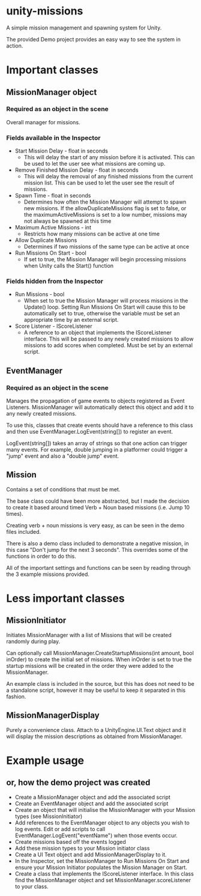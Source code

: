 # unity-missions
A simple mission management and spawning system for Unity.

The provided Demo project provides an easy way to see the system in action.

# Important classes

## MissionManager object
### Required as an object in the scene
Overall manager for missions. 
### Fields available in the Inspector
* Start Mission Delay - float in seconds
  * This will delay the start of any mission before it is activated. This can be used to let the user see what missions are coming up.
* Remove Finished Mission Delay - float in seconds
  * This will delay the removal of any finished missions from the current mission list. This can be used to let the user see the result of missions.
* Spawn Time - float in seconds
  * Determines how often the Mission Manager will attempt to spawn new missions. If the allowDuplicateMissions flag is set to false, or the maximumActiveMissions is set to a low number, missions may not always be spawned at this time
* Maximum Active Missions - int
  * Restricts how many missions can be active at one time
* Allow Duplicate Missions
  * Determines if two missions of the same type can be active at once
* Run Missions On Start - bool
  * If set to true, the Mission Manager will begin processing missions when Unity calls the Start() function
### Fields hidden from the Inspector
* Run Missions - bool
  * When set to true the Mission Manager will process missions in the Update() loop. Setting Run Missions On Start will cause this to be automatically set to true, otherwise the variable must be set an appropriate time by an external script.
* Score Listener - IScoreListener
  * A reference to an object that implements the IScoreListener interface. This will be passed to any newly created missions to allow missions to add scores when completed. Must be set by an external script.

## EventManager
### Required as an object in the scene
Manages the propagation of game events to objects registered as Event Listeners. MissionManager will automatically detect this object and add it to any newly created missions.

To use this, classes that create events should have a reference to this class and then use EventManager.LogEvent(string[]) to register an event.

LogEvent(string[]) takes an array of strings so that one action can trigger many events. For example, double jumping in a platformer could trigger a "jump" event and also a "double jump" event.

## Mission
Contains a set of conditions that must be met.

The base class could have been more abstracted, but I made the decision to create it based around timed Verb + Noun based missions (i.e. Jump 10 times).

Creating verb + noun missions is very easy, as can be seen in the demo files included. 

There is also a demo class included to demonstrate a negative mission, in this case "Don't jump for the next 3 seconds". This overrides some of the functions in order to do this.

All of the important settings and functions can be seen by reading through the 3 example missions provided.

# Less important classes

## MissionInitiator
Initiates MissionManager with a list of Missions that will be created randomly during play. 

Can optionally call MissionManager.CreateStartupMissions(int amount, bool inOrder) to create the initial set of missions. When inOrder is set to true the startup missions will be created in the order they were added to the MissionManager.

An example class is included in the source, but this has does not need to be a standalone script, however it may be useful to keep it separated in this fashion.

## MissionManagerDisplay
Purely a convenience class. Attach to a UnityEngine.UI.Text object and it will display the mission descriptions as obtained from MissionManager.

# Example usage
## or, how the demo project was created
* Create a MissionManager object and add the associated script
* Create an EventManager object and add the associated script
* Create an object that will initialise the MissionManager with your Mission types (see MissionInitiator)
* Add references to the EventManager object to any objects you wish to log events. Edit or add scripts to call EventManager.LogEvent("eventName") when those events occur.
* Create missions based off the events logged
* Add these mission types to your Mission initiator class 
* Create a UI Text object and add MissionManagerDisplay to it.
* In the Inspector, set the MissionManager to Run Missions On Start and ensure your Mission Initiator populates the Mission Manager on Start.
* Create a class that implements the IScoreListener interface. In this class find the MissionManager object and set MissionManager.scoreListener to your class.